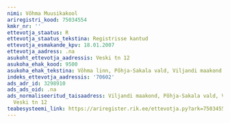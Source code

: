 ```yaml
---
nimi: Võhma Muusikakool
ariregistri_kood: 75034554
kmkr_nr: ''
ettevotja_staatus: R
ettevotja_staatus_tekstina: Registrisse kantud
ettevotja_esmakande_kpv: 18.01.2007
ettevotja_aadress: .na
asukoht_ettevotja_aadressis: Veski tn 12
asukoha_ehak_kood: 9500
asukoha_ehak_tekstina: Võhma linn, Põhja-Sakala vald, Viljandi maakond
indeks_ettevotja_aadressis: '70602'
ads_adr_id: 3298910
ads_ads_oid: .na
ads_normaliseeritud_taisaadress: Viljandi maakond, Põhja-Sakala vald, Võhma linn,
  Veski tn 12
teabesysteemi_link: https://ariregister.rik.ee/ettevotja.py?ark=75034554&ref=rekvisiidid
---
```

